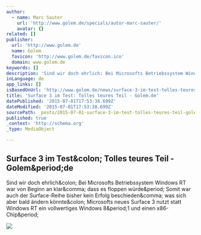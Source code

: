 ```yaml
---
author:
  - name: Marc Sauter
    url: 'http://www.golem.de/specials/autor-marc-sauter/'
    avatar: {}
related: []
publisher:
  url: 'http://www.golem.de'
  name: Golem
  favicon: 'http://www.golem.de/favicon.ico'
  domain: www.golem.de
keywords: []
description: 'Sind wir doch ehrlich: Bei Microsofts Betriebssystem Windows RT war von Beginn an klar, dass es floppen würde. Somit war auch der Surface-Reihe bisher kein Erfolg beschieden, was sich aber bald ändern könnte: Microsofts neues Surface 3 nutzt statt Windows RT ein vollwertiges Windows 8.1 und einen x86-Chip.'
inLanguage: de
app_links: []
isBasedOnUrl: 'http://www.golem.de/news/surface-3-im-test-tolles-teures-teil-1505-113875.html'
title: 'Surface 3 im Test: Tolles teures Teil - Golem.de'
datePublished: '2015-07-01T17:53:38.699Z'
dateModified: '2015-07-01T17:53:38.699Z'
sourcePath: _posts/2015-07-01-surface-3-im-test-tolles-teures-teil-golemde.md
published: true
_context: 'http://schema.org'
_type: MediaObject

---
```

<article style=""><h1>Surface 3 im Test&amp;colon; Tolles teures Teil - Golem&amp;period;de</h1><p>Sind wir doch ehrlich&amp;colon; Bei Microsofts Betriebssystem Windows RT war von Beginn an klar&amp;comma; dass es floppen würde&amp;period; Somit war auch der Surface-Reihe bisher kein Erfolg beschieden&amp;comma; was sich aber bald ändern könnte&amp;colon; Microsofts neues Surface 3 nutzt statt Windows RT ein vollwertiges Windows 8&amp;period;1 und einen x86-Chip&amp;period;</p><img src="http://www.golem.de/1505/113875-99577-i_rc.jpg" /></article>